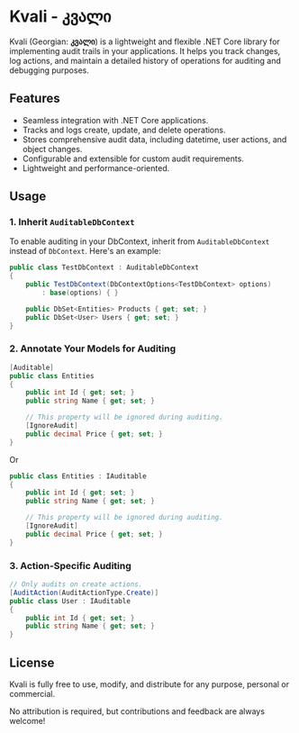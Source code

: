 # Kvali - კვალი

Kvali (Georgian: **კვალი**) is a lightweight and flexible .NET Core library for implementing audit trails in your applications. It helps you track changes, log actions, and maintain a detailed history of operations for auditing and debugging purposes.

## Features

- Seamless integration with .NET Core applications.
- Tracks and logs create, update, and delete operations.
- Stores comprehensive audit data, including datetime, user actions, and object changes.
- Configurable and extensible for custom audit requirements.
- Lightweight and performance-oriented.


## Usage

### 1. Inherit `AuditableDbContext`

To enable auditing in your DbContext, inherit from `AuditableDbContext` instead of `DbContext`. Here's an example:

```csharp
public class TestDbContext : AuditableDbContext
{
    public TestDbContext(DbContextOptions<TestDbContext> options) 
        : base(options) { }

    public DbSet<Entities> Products { get; set; }
    public DbSet<User> Users { get; set; }
}
```

### 2. Annotate Your Models for Auditing

```csharp
[Auditable]
public class Entities
{
    public int Id { get; set; }
    public string Name { get; set; }

    // This property will be ignored during auditing.
    [IgnoreAudit]
    public decimal Price { get; set; }
}
```
Or

```csharp
public class Entities : IAuditable
{
    public int Id { get; set; }
    public string Name { get; set; }

    // This property will be ignored during auditing.
    [IgnoreAudit]
    public decimal Price { get; set; }
}
```

### 3. Action-Specific Auditing
```csharp
// Only audits on create actions.
[AuditAction(AuditActionType.Create)]
public class User : IAuditable
{
    public int Id { get; set; }
    public string Name { get; set; }
}
```

## License

Kvali is fully free to use, modify, and distribute for any purpose, personal or commercial. 

No attribution is required, but contributions and feedback are always welcome!
